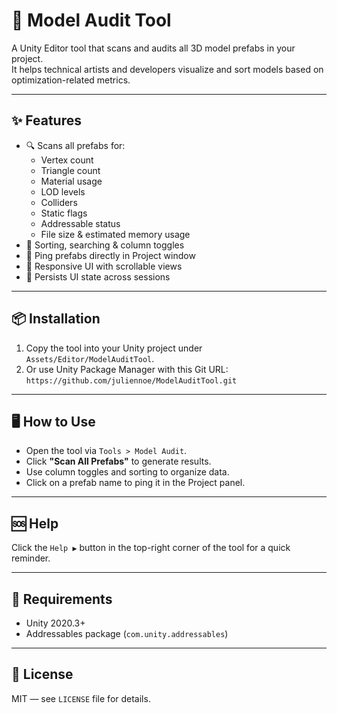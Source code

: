 # 🧱 Model Audit Tool

A Unity Editor tool that scans and audits all 3D model prefabs in your project.  
It helps technical artists and developers visualize and sort models based on optimization-related metrics.

---

## ✨ Features

- 🔍 Scans all prefabs for:
  - Vertex count
  - Triangle count
  - Material usage
  - LOD levels
  - Colliders
  - Static flags
  - Addressable status
  - File size & estimated memory usage
- 🧠 Sorting, searching & column toggles
- 📁 Ping prefabs directly in Project window
- 🧵 Responsive UI with scrollable views
- 💾 Persists UI state across sessions

---

## 📦 Installation

1. Copy the tool into your Unity project under `Assets/Editor/ModelAuditTool`.
2. Or use Unity Package Manager with this Git URL:  
   `https://github.com/juliennoe/ModelAuditTool.git`

---

## 🖥️ How to Use

- Open the tool via `Tools > Model Audit`.
- Click **"Scan All Prefabs"** to generate results.
- Use column toggles and sorting to organize data.
- Click on a prefab name to ping it in the Project panel.

---

## 🆘 Help

Click the `Help ▶` button in the top-right corner of the tool for a quick reminder.

---

## 🧪 Requirements

- Unity 2020.3+
- Addressables package (`com.unity.addressables`)

---

## 📜 License

MIT — see `LICENSE` file for details.
